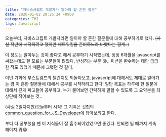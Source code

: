 ```yaml
---
title: "자바스크립트 개발자가 알아야 할 흔한 질문"
date: 2020-01-02 20:26:24 +0900
categories: TMI
tags: Javascript
---
```


오늘부터, 자바스크립트 개발자라면 알아야 할 흔한 질문들에 대해 공부하기로 했다. ~~(사실 작년에 시작하려고 했지만 네트워킹을 준비하느라 바빴다는 핑계..)~~  
  
이 정도는 알아두는 것이 좋다고 해서 공부하기 시작했는데, 장장 6개월을 javascript를 써왔는데도 잘 모르는 부분들이 많았다. 반성하는 부분 😢.. 미션을 완수하는 데만 급급한 적도 있었기 때문에 그랬던 것 같다.  
  
이번 기회에 부스트캠프의 챌린지도 되돌아보고, javascript에 대해서도 제대로 알아가는 겸 이 흔한 질문들에 대해서 공부를 시작하려고 한다! 일단 목표는 하루에 한 질문에 대해서 깊게 파고들어 공부하고, 누가 물어보면 간략하게 말할 수 있도록 그 요약본을 최상단에 적어보는 것..  
  
(사실 2일차지만)오늘부터 시작! 그 기록은 깃헙의 [common_question_for_JS_Developer](https://github.com/2ssue/common_questions_for_JS_Developer)에 담아보려고 한다.  
  
부디 다 공부했을 땐 이 지식들이 잘 흡수되어있었으면 좋겠다. 안되면 될 때까지 계속 해야지 뭐😂  